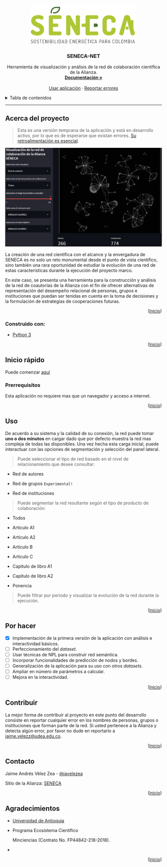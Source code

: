 <div id="top"></div>

<!-- PROJECT SHIELDS -->

<!--
*** I'm using markdown "reference style" links for readability.
*** Reference links are enclosed in brackets [ ] instead of parentheses ( ).
*** See the bottom of this document for the declaration of the reference variables
*** for contributors-url, forks-url, etc. This is an optional, concise syntax you may use.
*** https://www.markdownguide.org/basic-syntax/#reference-style-links
-->

<!-- PROJECT LOGO -->

<br />
<div align="center">
  <a href="https://github.com/Avel1956/SENECA-NET">
    <img src="images/senlogo.png" alt="Logo">
  </a>

<h3 align="center">SENECA-NET</h3>

<p align="center">
    Herramienta de visualización y análisis de la red de colaboración científica de la Alianza.  
    <br />
    <a href="documentacion.md"><strong>Documentación »</strong></a>
    <br />
    <br />
    <a href="https://avel1956-seneca-net-home-6v56a3.streamlitapp.com/">Usar aplicación</a>
    ·
    <a href="#contribuir">Reportar errores</a>

</p>
</div>

<!-- TABLE OF CONTENTS -->

<p align="left">
<details>
  <summary>Tabla de contenidos</summary>
  <ol>
    <li>
      <a href="#acerca-del-proyecto">Acerca del proyecto</a>
      <ul>
        <li><a href="#construido-con">Construido con</a></li>
      </ul>
    </li>
</li>
<li><a href="#inicio-rápido">Inicio rápido</a></li>
<li><a href="#uso">Uso</a></li>
<li><a href="#por-hacer">Por hacer</a></li>
<li><a href="#contribuir">Contribuir</a></li>
<li><a href="#licencia">Licencia</a></li>
<li><a href="#contacto">Contacto</a></li>
<li><a href="#agradecimientos">Agradecimientos</a></li>
</p>

</ol>
</details>

<!-- ABOUT THE PROJECT -->

****

## Acerca del proyecto

> Esta es una versión temprana de la aplicación y está en desarrollo activo, por lo que es de esperarse que existan errores. [Su retroalimentación es esencial](#contribuir).   

![](images/2022-07-12-16-35-41-image.png)

La creación de una red científica con el alcance y la envergadura de SENECA es no solo un reto monumental desde el punto de vista científico, sino también una rara oportunidad de estudiar la evolución de una red de estas características durante la ejecución del proyecto marco.

En este caso, se presenta una herramienta para la construcción y análisis de la red de coautorías de la Alianza con el fin de ofrecer alternativas de representación del desempeño relacional de personas, grupos e instituciones  que puedan ser tenidas en cuenta en la toma de decisiones y la formulación de estrategias de cooperaciones futuras.  

<p align="right">(<a href="#top">Inicio</a>)</p>

### Construido con:

* [Python 3](https://www.python.org/)

<p align="right">(<a href="#top">Inicio</a>)</p>

<!-- GETTING STARTED -->

## Inicio rápido

Puede comenzar [aquí](https://avel1956-seneca-net-home-6v56a3.streamlitapp.com/) 

### Prerrequisitos

Esta aplicación no requiere mas que un navegador y acceso a internet.

<p align="right">(<a href="#top">Inicio</a>)</p>

<!-- USAGE EXAMPLES -->

## Uso

De acuerdo a su sistema y la calidad de su conexión, la red puede tomar **uno o dos minutos** en cargar dado que por defecto muestra la red mas compleja de todas las disponibles. Una vez hecha esta carga inicial, puede interactuar con las opciones de segmentación y selección del panel lateral.

> Puede seleccionar el tipo de red basado en el nivel de relacionamiento que desee consultar:

- Red de autores

- Red de grupos `Experimental!`

- Red de instituciones

> Puede segmentar la red resultante según el tipo de producto de colaboración:

- Todos

- Artículo A1

- Artículo A2

- Artículo B

- Artículo C

- Capítulo de libro A1

- Capítulo de libro A2

- Ponencia 

> Puede filtrar por periodo y visualizar la evolución de la red durante la ejecución.  

<p align="right">(<a href="#top">Inicio</a>)</p>

<!-- ROADMAP -->

## Por hacer

- [x] Implementación de la primera versión de la aplicación con análisis e interactividad básicos.
- [ ] Perfeccionamiento del *dataset*.
- [ ] Usar técnicas de NPL para construir red semántica.
- [ ] Incorporar funcionalidades de predicción de nodos y bordes.  
- [ ] Generalización de la aplicación para su uso con otros *datasets*. 
- [ ] Ampliar en número de parámetros a calcular. 
- [ ] Mejora en la interactividad.  

<p align="right">(<a href="#top">Inicio</a>)</p>

<!-- CONTRIBUTING -->

## Contribuir

La mejor forma de contribuir al proyecto en este punto del desarrollo consiste en reportar cualquier error en los nombres de personas, grupos o instituciones que forman parte de la red. Si usted pertenece a la Alianza y detecta algún error, por favor no dude en reportarlo a [jaime.velezz@udea.edu.co]([jaime.velezz@udea.edu.co](mailto:jaime.velezz@udea.edu.co)).

<p align="right">(<a href="#top">Inicio</a>)</p>

<!-- CONTACT -->

## Contacto

Jaime Andrés Vélez Zea   - [@javelezea](https://twitter.com/javelezea)

Sitio de la Alianza: [SENECA](https://www.udea.edu.co/wps/portal/udea/web/inicio/investigacion/seneca)

<p align="right">(<a href="#top">Inicio</a>)</p>

<!-- ACKNOWLEDGMENTS -->

## Agradecimientos

* [Universidad de Antioquia](https://www.udea.edu.co/wps/portal/udea/web/inicio/investigacion/seneca)
* Programa Ecosistema Científico
  
  Minciencias
  (Contrato No. FP44842-218-2018).
* 

<p align="right">(<a href="#top">Inicio</a>)</p>

<!-- MARKDOWN LINKS & IMAGES -->